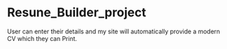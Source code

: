 # Resune_Builder_project
User can enter their details and my site will automatically provide a modern CV which they can Print.
